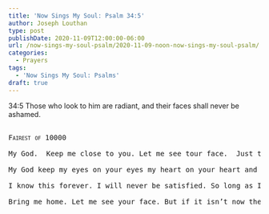 ```yaml
---
title: 'Now Sings My Soul: Psalm 34:5'
author: Joseph Louthan
type: post
publishDate: 2020-11-09T12:00:00-06:00
url: /now-sings-my-soul-psalm/2020-11-09-noon-now-sings-my-soul-psalm/
categories:
  - Prayers
tags:
  - 'Now Sings My Soul: Psalms'
draft: true
---
```

34:5 Those who look to him are radiant, 
      and their faces shall never be ashamed.
<pre>
<div style="font-variant: small-caps;">
Fairest of 10000
</div>
My God.  Keep me close to you. Let me see tour face.  Just this once. So I can behold your beauty.  If I die then so be it. Because I rather see you and die then to never see your face and never fully live. 

My God keep my eyes on your eyes my heart on your heart and my soul connected to yours.  Whatever work you must do in me do it. For j am yours and you are mine.  

I know this forever. I will never be satisfied. So long as I live.  Until I see your face. So I will run hard and fly fast and do as I please because I am so in love with you and I have absolute freedom. Never in prison yet a bond servant. Never obligated but your bride. Never ever an orphan but your son. Never alone for you are with me forever. 

Bring me home. Let me see your face. But if it isn’t now then I will do your will. 
</pre>
